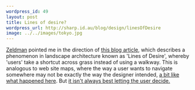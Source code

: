 ```yaml
--- 
wordpress_id: 49
layout: post
title: Lines of desire?
wordpress_url: http://sharp.id.au/blog/design/linesOfDesire
image: ../../images/tokyo.jpg
---
```

<a href="http://zeldman.com">Zeldman</a> pointed me in the direction of <a href="http://www.pixelcharmer.com/fieldnotes/archives/process_designing/2005/000622.html#000622">this blog article</a>, which describes a phenomenon in landscape architecture known as &apos;Lines of Desire&apos;, whereby &apos;users&apos; take a shortcut across grass instead of using a walkway. This is analogous to web site maps, where the way a user wants to navigate somewhere may not be exactly the way the designer intended, <a href="http://www.peterme.com/archives/000073.html">a bit like what happened here</a>. But <a href="http://atomiq.org/archives/2005/02/ceci_nest_pas_un_sentier.html">it isn&apos;t always best letting the user decide.</a>
